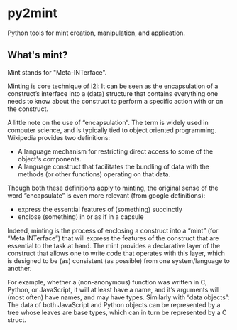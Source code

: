 # py2mint

Python tools for mint creation, manipulation, and application.

## What's mint?

Mint stands for "Meta-INTerface".

Minting is core technique of i2i: It can be seen as the encapsulation of a construct’s interface into a (data) 
structure that contains everything one needs to know about the construct to perform a specific action 
with or on the construct.

A little note on the use of “encapsulation”. The term is widely used in computer science, 
and is typically tied to object oriented programming. Wikipedia provides two definitions:
* A language mechanism for restricting direct access to some of the object's components.
* A language construct that facilitates the bundling of data with the methods (or other functions) 
operating on that data.

Though both these definitions apply to minting, 
the original sense of the word “encapsulate” is even more relevant (from google definitions): 
* express the essential features of (something) succinctly
* enclose (something) in or as if in a capsule

Indeed, minting is the process of enclosing a construct into a “mint” (for “Meta INTerface”) 
that will express the features of the construct that are essential to the task at hand. 
The mint provides a declarative layer of the construct that allows one to write code that operates with this layer, 
which is designed to be (as) consistent (as possible) from one system/language to another.

For example, whether a (non-anonymous) function was written in C, Python, or JavaScript, 
it will at least have a name, and it’s arguments will (most often) have names, and may have types. 
Similarly with “data objects”: The data of both JavaScript and Python objects can be represented by a tree whose 
leaves are base types, which can in turn be represented by a C struct. 

